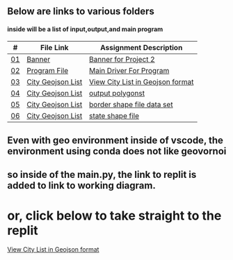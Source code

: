 
## Below are links to various folders
#### inside will be a list of input,output,and main program

|   #    | File Link       | Assignment Description                          |
|------- |-------------------|-------------------------------------------------|
| [01](.Banner) |  [Banner](./Banner) | [ Banner for Project 2](./Banner)|
| [02](.main.py) |  [Program File](./main.py) | [ Main Driver For Program](./main.py)|
| [03](.cities.geojson) |  [City Geojson List](./cities.geojson) | [View City List in Geojson format](./cities.geojson)|
| [04](.output.json) |  [City Geojson List](./output.json) | [output polygonst](./output.json)|
| [05](.us_border_shp) |  [City Geojson List](./us_border_shp) | [border shape file data set](./us_border_shp)|
| [06](.us_states_shp) |  [City Geojson List](./us_states_shp) | [state shape file](./us_states_shp)|

## Even with geo environment inside of vscode, the environment using conda does not like geovornoi
## so inside of the main.py, the link to replit is added to link to working diagram.

# or, click below to take straight to the replit

[View City List in Geojson format](https://replit.com/@ethancoyle71/anotherone#main.py)

